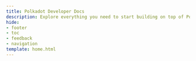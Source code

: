 ```yaml
---
title: Polkadot Developer Docs
description: Explore everything you need to start building on top of Polkadot, a protocol that provides rollups with shared security and interoperability using XCM. 
hide:
- footer
- toc
- feedback
- navigation
template: home.html
---
```


